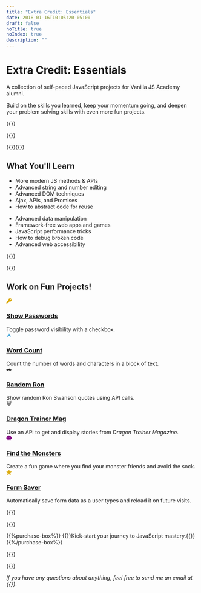 ```yaml
---
title: "Extra Credit: Essentials"
date: 2018-01-16T10:05:20-05:00
draft: false
noTitle: true
noIndex: true
description: ""
---
```


<h1 class="no-padding-top no-margin-bottom h5 text-sans">Extra Credit: Essentials</h1>
<p class="text-xlarge margin-bottom-small text-serif">A collection of self-paced JavaScript projects for Vanilla JS Academy alumni.</p>

<p><span class="text-large">Build on the skills you learned, keep your momentum going, and deepen your problem solving skills with even more fun projects.</span></p>

{{<cta for="academy">}}

{{<pricing-link>}}

<!-- {{<used-by>}} -->


{{<how-it-works-extra-credit video="714172371">}}{{</how-it-works-extra-credit>}}


## What You'll Learn

<div class="row margin-bottom-large">
	<div class="grid-half">
		<ul class="no-margin-bottom">
			<li>More modern JS methods & APIs</li>
			<li>Advanced string and number editing</li>
			<li>Advanced DOM techniques</li>
			<li>Ajax, APIs, and Promises</li>
			<li>How to abstract code for reuse</li>
		</ul>
	</div>
	<div class="grid-half">
		<ul class="no-margin-bottom">
			<li>Advanced data manipulation</li>
			<li>Framework-free web apps and&nbsp;games</li>
			<li>JavaScript performance&nbsp;tricks</li>
			<li>How to debug broken&nbsp;code</li>
			<li>Advanced web accessibility</li>
		</ul>
	</div>
</div>

{{<formats>}}

{{<pricing-link>}}


## Work on Fun Projects!

<div class="row text-center">
	<div class="grid-third margin-bottom">
		<a href="/projects/password-visibility/">
			<span class="text-xlarge"><svg xmlns="http://www.w3.org/2000/svg" width="1em" height="1em" viewBox="0 0 16 16" aria-hidden="true"><path fill="#dba909" d="M11 0a5 5 0 0 0-4.916 5.916L0 12v3a1 1 0 0 0 1 1h1v-1h2v-2h2v-2h2l1.298-1.298A5 5 0 1 0 11 0zm1.498 5.002a1.5 1.5 0 1 1 .001-3.001 1.5 1.5 0 0 1-.001 3.001z"/></svg></span>
			<h3 class="h5 no-padding-top no-margin-bottom">Show Passwords</h3>
		</a>
		<span class="text-small">Toggle password visibility with a&nbsp;checkbox.</span>
	</div>
	<div class="grid-third margin-bottom">
		<a href="/projects/word-count/">
			<span class="text-xlarge"><svg xmlns="http://www.w3.org/2000/svg" width="1em" height="1em" viewBox="0 0 16 16" aria-hidden="true"><path fill="#0088cc" d="M5.032 13l.9-3h4.137l.9 3h1.775l-3-10H6.256l-3 10h1.776zm2.4-8h1.137l.9 3H6.532l.9-3z"/></svg></span>
			<h3 class="h5 no-padding-top no-margin-bottom">Word Count</h3>
		</a>
		<span class="text-small">Count the number of words and characters in a block of&nbsp;text.</span>
	</div>
	<div class="grid-third margin-bottom">
		<a href="/projects/ron-swanson/">
			<span class="text-xlarge"><svg xmlns="http://www.w3.org/2000/svg" width="1em" height="1em" viewBox="0 0 16 16" aria-hidden="true"><path fill="#272727" d="M14.645 8.021a.5.5 0 0 0-.561.201c-.327.491-.734.761-1.146.761-.408 0-.793-.271-.982-.689l-.007-.015c-.229-.509-.466-1.035-.815-1.462C10.692 6.275 10.142 6 9.5 6c-.817 0-1.544.394-2 1.002A2.497 2.497 0 0 0 5.5 6c-.642 0-1.192.275-1.634.817-.348.427-.586.953-.815 1.462l-.007.015c-.189.419-.574.689-.982.689-.412 0-.819-.27-1.146-.761A.5.5 0 0 0 0 8.5c0 1.074.419 1.978 1.212 2.615C1.923 11.686 2.913 12 4 12a4.22 4.22 0 0 0 2.807-1.064c.276-.245.508-.518.693-.809.185.291.417.564.693.809A4.22 4.22 0 0 0 11 12c1.087 0 2.077-.314 2.788-.885C14.581 10.479 15 9.574 15 8.5a.5.5 0 0 0-.355-.479z"/></svg></span>
			<h3 class="h5 no-padding-top no-margin-bottom">Random Ron</h3>
		</a>
		<span class="text-small">Show random Ron Swanson quotes using API&nbsp;calls.</span>
	</div>
</div>

<div class="row text-center">
	<div class="grid-third margin-bottom">
		<a href="/projects/dragon-trainer/">
			<span class="text-xlarge"><svg xmlns="http://www.w3.org/2000/svg" width="1em" height="1em" viewBox="0 0 16 16" aria-hidden="true"><path fill="#808080" d="M15 0L8 2 1 0S.93.808 1 2l7 2.189L15 2c.07-1.192 0-2 0-2zM1.128 3.049C1.503 6.966 2.901 13.553 8 16c5.099-2.448 6.497-9.034 6.872-12.951L8 5.633 1.128 3.049z"/></svg></span>
			<h3 class="h5 no-padding-top no-margin-bottom">Dragon Trainer Mag</h3>
		</a>
		<span class="text-small">Use an API to get and display stories from <em>Dragon Trainer Magazine</em>.</span>
	</div>
	<div class="grid-third margin-bottom">
		<a href="/projects/monster-game/">
			<span class="text-xlarge"><svg width="1em" height="1em" viewBox="0 0 16 16" xmlns="http://www.w3.org/2000/svg" aria-hidden="true"><g transform="translate(0 .5)" fill="none" fill-rule="evenodd"><path d="M8.027 12c4.411 0 8-.651 8-3.943S12.399 0 7.987 0C3.578 0 .028 4.765.028 8.057c0 3.292 3.589 3.943 8 3.943z" fill="#800080"/><path d="M11.5 11.5l1 3M8 11.5v3M4 11.5l-1 3" stroke="#800080" stroke-linecap="round"/><ellipse fill="#fff" cx="5.5" cy="5.5" rx="1.5" ry="1"/><ellipse fill="#fff" cx="10.5" cy="5.5" rx="1.5" ry="1"/></g></svg></span>
			<h3 class="h5 no-padding-top no-margin-bottom">Find the Monsters</h3>
		</a>
		<span class="text-small">Create a fun game where you find your monster friends and avoid the&nbsp;sock.</span>
	</div>
	<div class="grid-third margin-bottom">
		<a href="/projects/autosave/">
			<span class="text-xlarge"><svg xmlns="http://www.w3.org/2000/svg" width="1em" height="1em" viewBox="0 0 16 16" aria-hidden="true"><path fill="#dba909" d="M15.976 6.345a.5.5 0 0 0-.476-.346h-5.367L8.475.919a.5.5 0 0 0-.95 0l-1.658 5.08H.5a.5.5 0 0 0-.293.905l4.34 3.139-1.657 5.079a.5.5 0 0 0 .769.56l4.342-3.141 4.342 3.141a.5.5 0 0 0 .769-.56l-1.657-5.079 4.34-3.139a.5.5 0 0 0 .183-.559z"/></svg></span>
			<h3 class="h5 no-padding-top no-margin-bottom">Form Saver</h3>
		</a>
		<span class="text-small">Automatically save form data as a user types and reload it on future visits.</span>
	</div>
</div>


{{<money-back>}}


{{<cta for="bio">}}


{{%purchase-box%}}
{{<purchase-link for="essentials">}}Kick-start your journey to JavaScript mastery.{{</purchase-link>}}
{{%/purchase-box%}}

<div class="margin-bottom">
{{<faq-extra-credit>}}
</div>

{{<pricing-link>}}

*If you have any questions about anything, feel free to send me an email at {{<email>}}.*